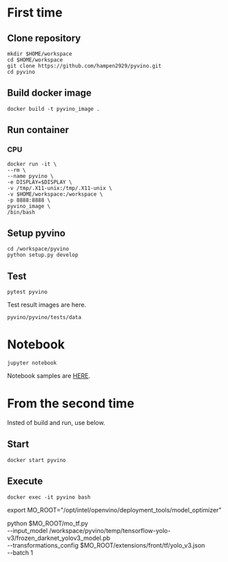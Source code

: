# First time
## Clone repository
```
mkdir $HOME/workspace
cd $HOME/workspace
git clone https://github.com/hampen2929/pyvino.git
cd pyvino
```

## Build docker image

```
docker build -t pyvino_image .
```

## Run container
### CPU
```
docker run -it \
--rm \
--name pyvino \
-e DISPLAY=$DISPLAY \
-v /tmp/.X11-unix:/tmp/.X11-unix \
-v $HOME/workspace:/workspace \
-p 8888:8888 \
pyvino_image \
/bin/bash
```

## Setup pyvino
```
cd /workspace/pyvino
python setup.py develop
```

## Test
```
pytest pyvino
```

Test result images are here.
```
pyvino/pyvino/tests/data
```

# Notebook

```
jupyter notebook
``` 
Notebook samples are [HERE](https://github.com/hampen2929/pyvino/tree/master/notebook).

# From the second time
Insted of build and run, use below.
## Start
```
docker start pyvino
```

## Execute
```
docker exec -it pyvino bash
```

export MO_ROOT="/opt/intel/openvino/deployment_tools/model_optimizer"

python $MO_ROOT/mo_tf.py \
--input_model /workspace/pyvino/temp/tensorflow-yolo-v3/frozen_darknet_yolov3_model.pb \
--transformations_config $MO_ROOT/extensions/front/tf/yolo_v3.json \
--batch 1

